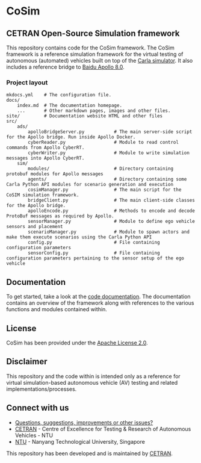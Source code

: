 # CoSim

## CETRAN Open-Source Simulation framework

This repository contains code for the CoSim framework. The CoSim framework is a reference simulation framework for the virtual testing of autonomous (automated) vehicles built on top of the [Carla simulator](https://github.com/carla-simulator/carla). It also includes a reference bridge to [Baidu Apollo 8.0](https://github.com/ApolloAuto/apollo/tree/r8.0.0).

### Project layout

    mkdocs.yml    # The configuration file.
    docs/
        index.md  # The documentation homepage.
        ...       # Other markdown pages, images and other files.
    site/         # Documentation website HTML and other files
    src/
        ads/
            apolloBridgeServer.py           # The main server-side script for the Apollo bridge. Run inside Apollo Docker.
            cyberReader.py                  # Module to read control commands from Apollo CyberRT.
            cyberWriter.py                  # Module to write simulation messages into Apollo CyberRT.
        sim/
            modules/                        # Directory containing protobuf modules for Apollo messages
            agents/                         # Directory containing some Carla Python API modules for scenario generation and execution
            cosimManager.py                 # The main script for the CoSIM simulation framework.
            bridgeClient.py                 # The main client-side classes for the Apollo bridge.
            apolloEncode.py                 # Methods to encode and decode ProtoBuf messages as required by Apollo.
            sensorManager.py                # Module to define ego vehicle sensors and placement
            scenarioManager.py              # Module to spawn actors and make them execute scenarios using the Carla Python API
            config.py                       # File containing configuration parameters
            sensorConfig.py                 # File containing configuration parameters pertaining to the sensor setup of the ego vehicle

## Documentation

To get started, take a look at the [code documentation](https://cetran-sg.github.io/CoSim/). The documentation contains an overview of the framework along with references to the various functions and modules contained within.

## License

CoSim has been provided under the [Apache License 2.0](https://github.com/cetran-sg/CoSim/blob/main/LICENSE.txt).

## Disclaimer

This repository and the code within is intended only as a reference for virtual simulation-based autonomous vehicle (AV) testing and related implementations/processes.

## Connect with us

- [Questions, suggestions, improvements or other issues?](https://github.com/cetran-sg/CoSim/issues)
- [CETRAN](https://cetran.sg/) - Centre of Excellence for Testing & Research of Autonomous Vehicles - NTU
- [NTU](https://www.ntu.edu.sg/) - Nanyang Technological University, Singapore

This repository has been developed and is maintained by [CETRAN](https://cetran.sg/).